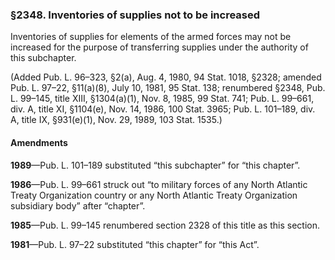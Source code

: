 ### §2348. Inventories of supplies not to be increased ###

Inventories of supplies for elements of the armed forces may not be increased for the purpose of transferring supplies under the authority of this subchapter.

(Added Pub. L. 96–323, §2(a), Aug. 4, 1980, 94 Stat. 1018, §2328; amended Pub. L. 97–22, §11(a)(8), July 10, 1981, 95 Stat. 138; renumbered §2348, Pub. L. 99–145, title XIII, §1304(a)(1), Nov. 8, 1985, 99 Stat. 741; Pub. L. 99–661, div. A, title XI, §1104(e), Nov. 14, 1986, 100 Stat. 3965; Pub. L. 101–189, div. A, title IX, §931(e)(1), Nov. 29, 1989, 103 Stat. 1535.)

#### Amendments ####

**1989**—Pub. L. 101–189 substituted “this subchapter” for “this chapter”.

**1986**—Pub. L. 99–661 struck out “to military forces of any North Atlantic Treaty Organization country or any North Atlantic Treaty Organization subsidiary body” after “chapter”.

**1985**—Pub. L. 99–145 renumbered section 2328 of this title as this section.

**1981**—Pub. L. 97–22 substituted “this chapter” for “this Act”.